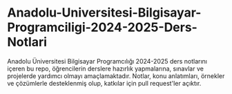 # Anadolu-Universitesi-Bilgisayar-Programciligi-2024-2025-Ders-Notlari
Anadolu Üniversitesi Bilgisayar Programcılığı 2024-2025 ders notlarını içeren bu repo, öğrencilerin derslere hazırlık yapmalarına, sınavlar ve projelerde yardımcı olmayı amaçlamaktadır. Notlar, konu anlatımları, örnekler ve çözümlerle desteklenmiş olup, katkılar için pull request'ler açıktır.
